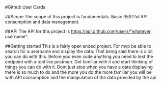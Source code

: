 #Github User Cards

##Scope
The scope of this project is fundamentals. Basic RESTful API consumption and data management.

##API
The API for this project is https://api.github.com/users/"whatever username".

##Getting started
This is a fairly open ended project. For mvp be able to search for a username and display the data. That being said there is a lot you can do with this. Before you even code anything you need to test the endpoint with a tool like postman. Get familiar with it and start thinking of things you can do with it. Dont just stop when you have a data displaying there is so much to do and the more you do the more familiar you will be with API consumption and the manipulation of the data provided by the api.
